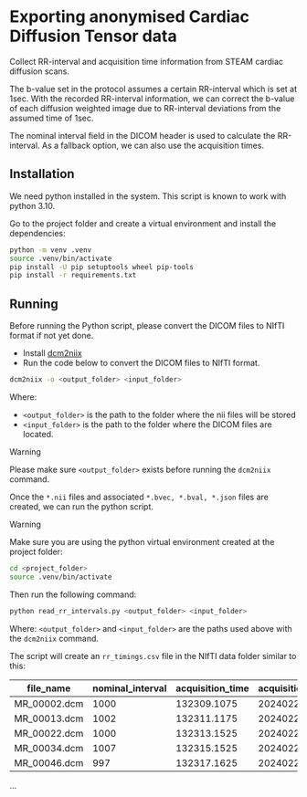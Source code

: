 # Exporting anonymised Cardiac Diffusion Tensor data

Collect RR-interval and acquisition time information from STEAM cardiac diffusion scans.

The b-value set in the protocol assumes a certain RR-interval which is set at 1sec.
With the recorded RR-interval information, we can correct the b-value of each diffusion weighted image
due to RR-interval deviations from the assumed time of 1sec.

The nominal interval field in the DICOM header is used to calculate the RR-interval. 
As a fallback option, we can also use the acquisition times.

## Installation

We need python installed in the system. This script is known to work with python 3.10.

Go to the project folder and create a virtual environment and install the dependencies:
```bash
python -m venv .venv
source .venv/bin/activate
pip install -U pip setuptools wheel pip-tools
pip install -r requirements.txt
```

## Running

Before running the Python script, please convert the DICOM files to NIfTI format if not yet done.
- Install [dcm2niix](https://github.com/rordenlab/dcm2niix)
- Run the code below to convert the DICOM files to NIfTI format.

```bash
dcm2niix -o <output_folder> <input_folder>
```

Where:
- `<output_folder>` is the path to the folder where the nii files will be stored
- `<input_folder>` is the path to the folder where the DICOM files are located.

>[!WARNING]
> Please make sure `<output_folder>` exists before running the `dcm2niix` command.

Once the `*.nii` files and associated `*.bvec, *.bval, *.json` files are created, we can run the python script.

>[!WARNING]
> Make sure you are using the python virtual environment created at the project folder:
```bash
cd <project_folder>
source .venv/bin/activate
```

Then run the following command:

```bash
python read_rr_intervals.py <output_folder> <input_folder>
```

Where: `<output_folder>` and `<input_folder>` are the paths used above with the `dcm2niix` command.

The script will create an `rr_timings.csv` file in the NIfTI data folder similar to this:

|file_name   |nominal_interval|acquisition_time|acquisition_date|nii_file_suffix                |
|------------|----------------|----------------|----------------|-------------------------------|
|MR_00002.dcm|1000            |132309.1075     |20240223        |STEAM_standard_20240223131230_7|
|MR_00013.dcm|1002            |132311.1175     |20240223        |STEAM_standard_20240223131230_7|
|MR_00022.dcm|1000            |132313.1525     |20240223        |STEAM_standard_20240223131230_7|
|MR_00034.dcm|1007            |132315.1525     |20240223        |STEAM_standard_20240223131230_7|
|MR_00046.dcm|997             |132317.1625     |20240223        |STEAM_standard_20240223131230_7|
...
